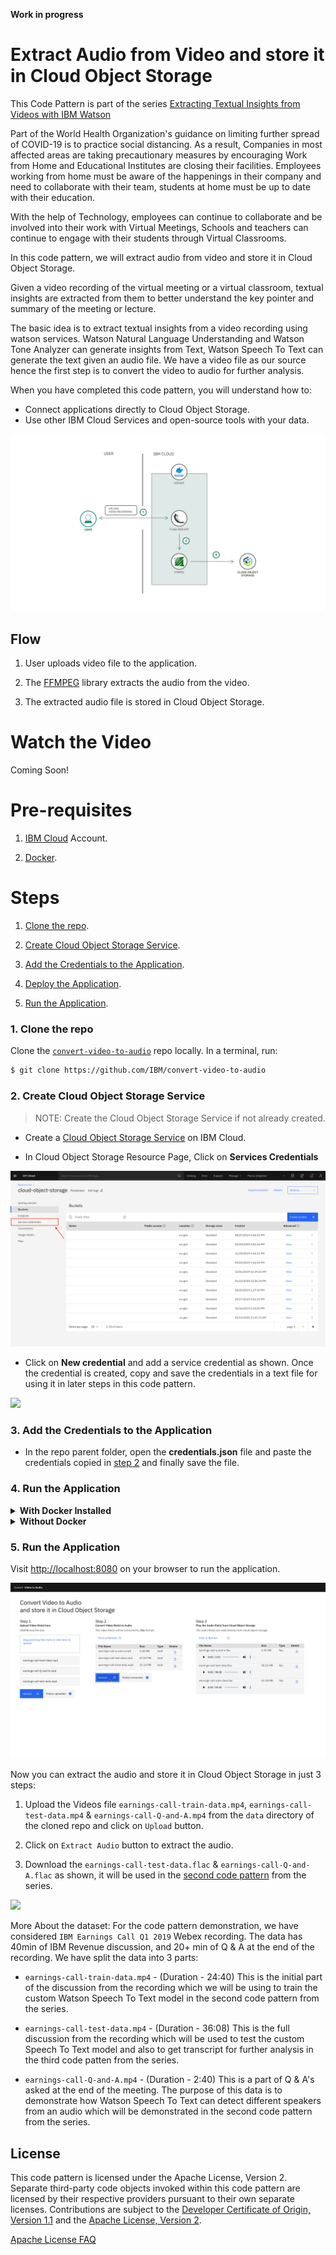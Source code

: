 **Work in progress**
# Extract Audio from Video and store it in Cloud Object Storage

This Code Pattern is part of the series [Extracting Textual Insights from Videos with IBM Watson]()

Part of the World Health Organization's guidance on limiting further spread of COVID-19 is to practice social distancing. As a result, Companies in most affected areas are taking precautionary measures by encouraging Work from Home and Educational Institutes are closing their facilities. Employees working from home must be aware of the happenings in their company and need to collaborate with their team, students at home must be up to date with their education.

With the help of Technology, employees can continue to collaborate and be involved into their work with Virtual Meetings, Schools and teachers can continue to engage with their students through Virtual Classrooms.

In this code pattern, we will extract audio from video and store it in Cloud Object Storage.

Given a video recording of the virtual meeting or a virtual classroom, textual insights are extracted from them to better understand the key pointer and summary of the meeting or lecture.

The basic idea is to extract textual insights from a video recording using watson services. Watson Natural Language Understanding and Watson Tone Analyzer can generate insights from Text, Watson Speech To Text can generate the text given an audio file. We have a video file as our source hence the first step is to convert the video to audio for further analysis.

When you have completed this code pattern, you will understand how to:

* Connect applications directly to Cloud Object Storage.
* Use other IBM Cloud Services and open-source tools with your data.

<!--add an image in this path-->
![architecture](doc/source/images/architecture.png)

<!--Optionally, add flow steps based on the architecture diagram-->
## Flow

1. User uploads video file to the application.

2. The [FFMPEG](https://www.ffmpeg.org/) library extracts the audio from the video.

3. The extracted audio file is stored in Cloud Object Storage.

<!--Optionally, update this section when the video is created-->
# Watch the Video

Coming Soon!

<!-- [![video](http://img.youtube.com/vi/Jxi7U7VOMYg/0.jpg)](https://www.youtube.com/watch?v=Jxi7U7VOMYg) -->

# Pre-requisites

1. [IBM Cloud](https://cloud.ibm.com) Account.

2. [Docker](https://www.docker.com/products/docker-desktop).


# Steps

1. [Clone the repo](#1-clone-the-repo).

2. [Create Cloud Object Storage Service](#2-create-cloud-object-storage-service).

3. [Add the Credentials to the Application](#3-add-the-credentials-to-the-application).

4. [Deploy the Application](#4-deploy-the-application).

5. [Run the Application](#5-run-the-application).


### 1. Clone the repo

Clone the [`convert-video-to-audio`](https://github.com/IBM/convert-video-to-audio) repo locally. In a terminal, run:

```bash
$ git clone https://github.com/IBM/convert-video-to-audio
```

### 2. Create Cloud Object Storage Service

>NOTE: Create the Cloud Object Storage Service if not already created.


- Create a [Cloud Object Storage Service](https://cloud.ibm.com/catalog/services/cloud-object-storage) on IBM Cloud.

- In Cloud Object Storage Resource Page, Click on **Services Credentials**

![](doc/source/images/service-credentials.png)

- Click on **New credential** and add a service credential as shown. Once the credential is created, copy and save the credentials in a text file for using it in later steps in this code pattern.

![](doc/source/images/create-cos-credentials.gif)

### 3. Add the Credentials to the Application

- In the repo parent folder, open the **credentials.json** file and paste the credentials copied in [step 2](#2-create-cloud-object-storage-service) and finally save the file.

### 4. Run the Application

<details><summary><b>With Docker Installed</b></summary>

- Build the **Dockerfile** as follows :

```bash
$ docker image build -t convert-video-to-audio .
```

- once the dockerfile is built run the docker file as follows :

```bash
$ docker run -p 8080:8080 convert-video-to-audio
```

- The Application will be available on <http://localhost:8080>

</details>

<details><summary><b>Without Docker </b></summary>

- Install the **FFMPEG** library.

For Mac users run the following command:

```bash
$ brew install ffmpeg
```

Other platform users can refer to the [ffmpeg documentation](https://www.ffmpeg.org/download.html) to install the library.

- Install the python libraries as follows:

    - change directory to repo parent folder
    
    ```bash
    $ cd convert-video-to-audio/
    ```

    - use `python pip` to install the libraries

    ```bash
    $ pip install -r requirements.txt
    ```

- Finally run the application as follows:

```bash
$ python app.py
```

- The Application will be available on <http://localhost:8080>

</details>

### 5. Run the Application

Visit  <http://localhost:8080> on your browser to run the application.

![sample_output](doc/source/images/sample-output.png)

Now you can extract the audio and store it in Cloud Object Storage in just 3 steps:

1. Upload the Videos file `earnings-call-train-data.mp4`, `earnings-call-test-data.mp4` & `earnings-call-Q-and-A.mp4` from the `data` directory of the cloned repo and click on `Upload` button.

2. Click on `Extract Audio` button to extract the audio.

3. Download the `earnings-call-test-data.flac` & `earnings-call-Q-and-A.flac` as shown, it will be used in the [second code pattern](https://github.com/IBM/build-custom-stt-model-with-diarization) from the series.

![](doc/source/images/download-data.gif)

More About the dataset:
For the code pattern demonstration, we have considered `IBM Earnings Call Q1 2019` Webex recording. The data has 40min of IBM Revenue discussion, and 20+ min of Q & A at the end of the recording. We have split the data into 3 parts:

- `earnings-call-train-data.mp4` - (Duration - 24:40)
This is the initial part of the discussion from the recording which we will be using to train the custom Watson Speech To Text model in the second code pattern from the series.

- `earnings-call-test-data.mp4` - (Duration - 36:08)
This is the full discussion from the recording which will be used to test the custom Speech To Text model and also to get transcript for further analysis in the third code patten from the series.

- `earnings-call-Q-and-A.mp4` - (Duration - 2:40)
This is a part of Q & A's asked at the end of the meeting. The purpose of this data is to demonstrate how Watson Speech To Text can detect different speakers from an audio which will be demonstrated in the second code pattern from the series.

<!-- keep this -->
## License

This code pattern is licensed under the Apache License, Version 2. Separate third-party code objects invoked within this code pattern are licensed by their respective providers pursuant to their own separate licenses. Contributions are subject to the [Developer Certificate of Origin, Version 1.1](https://developercertificate.org/) and the [Apache License, Version 2](https://www.apache.org/licenses/LICENSE-2.0.txt).

[Apache License FAQ](https://www.apache.org/foundation/license-faq.html#WhatDoesItMEAN)

